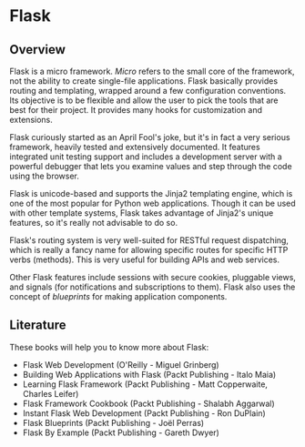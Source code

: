 # Flask

## Overview

Flask is a micro framework. *Micro* refers to the small core of the 
framework, not the ability to create single-file applications. Flask 
basically provides routing and templating, wrapped around a few 
configuration conventions. Its objective is to be flexible and allow the 
user to pick the tools that are best for their project. It provides many 
hooks for customization and extensions.

Flask curiously started as an April Fool's joke, but it's in fact a very
serious framework, heavily tested and extensively documented. It 
features integrated unit testing support and includes a development 
server with a powerful debugger that lets you examine values and step 
through the code using the browser.

Flask is unicode-based and supports the Jinja2 templating engine, which 
is one of the most popular for Python web applications. Though it can be 
used with other template systems, Flask takes advantage of Jinja2's 
unique features, so it's really not advisable to do so.

Flask's routing system is very well-suited for RESTful request 
dispatching, which is really a fancy name for allowing specific routes 
for specific HTTP verbs (methods). This is very useful for building APIs 
and web services.

Other Flask features include sessions with secure cookies, pluggable 
views, and signals (for notifications and subscriptions to them). Flask 
also uses the concept of *blueprints* for making application components.

## Literature

These books will help you to know more about Flask:

* Flask Web Development (O'Reilly - Miguel Grinberg)
* Building Web Applications with Flask (Packt Publishing - Italo Maia)
* Learning Flask Framework (Packt Publishing - Matt Copperwaite, Charles 
Leifer)
* Flask Framework Cookbook (Packt Publishing - Shalabh Aggarwal)
* Instant Flask Web Development (Packt Publishing - Ron DuPlain)
* Flask Blueprints (Packt Publishing - Joël Perras)
* Flask By Example (Packt Publishing - Gareth Dwyer)
